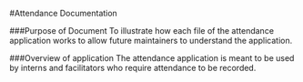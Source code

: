  #Attendance Documentation

 ###Purpose of Document
To illustrate how each file of the attendance application works to allow future
maintainers to understand the application.

 ###Overview of application
The attendance application is meant to be used by interns and facilitators
who require attendance to be recorded.